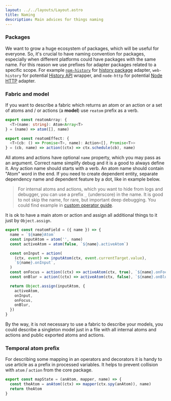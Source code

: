 ```yaml
---
layout: ../../layouts/Layout.astro
title: Naming
description: Main advices for things naming
---
```


### Packages

We want to grow a huge ecosystem of packages, which will be useful for everyone. So, it's crucial to have naming convention for packages, especially when different platforms could have packages with the same name. For this reason we use prefixes for adapter packages related to a specific scope. For example [`npm-history`](https://www.reatom.dev/packages/npm-history) for [history package](https://www.npmjs.com/package/history) adapter, `web-history` for potential [History API](https://developer.mozilla.org/en-US/docs/Web/API/History_API) wrapper, and `node-http` for potential [Node HTTP](https://nodejs.org/docs/latest-v18.x/api/http.html) adapter. 

### Fabric and model

If you want to describe a fabric which returns an atom or an action or a set of atoms and / or actions (a **model**) use `reatom` prefix as a verb.

```ts
export const reatomArray: {
  <T>(name: string): Atom<Array<T>
} = (name) => atom([], name)

export const reatomEffect: {
  <T>(cb: () => Promise<T>, name): Action<[], Promise<T>>
} = (cb, name) => action((ctx) => ctx.schedule(cb), name)
```

All atoms and actions have optional `name` property, which you may pass as an argument. Correct name simplify debug and it is a good to always define it. Any action name should starts with a verb. An atom name should contain "Atom" word in the end. If you need to create dependent entity, separate dependency name and dependent feature by a dot, like in example below.

> For internal atoms and actions, which you want to hide from logs and debugger, you can use a prefix `_` (underscore) in the name. It is good to not skip the name, for rare, but important deep debugging. You could find example in [custom operator guide](/guides/custom-operator).

It is ok to have a main atom or action and assign all additional things to it just by `Object.assign`.

```ts
export const reatomField = ({ name }) => {
  name = `${name}Atom`
  const inputAtom = atom('', name)
  const activeAtom = atom(false, `${name}.activeAtom`)

  const onInput = action(
    (ctx, event) => inputAtom(ctx, event.currentTarget.value),
    `${name}.onInput`,
  )
  const onFocus = action((ctx) => activeAtom(ctx, true), `${name}.onFocus`)
  const onBlur = action((ctx) => activeAtom(ctx, false), `${name}.onBlur`)

  return Object.assign(inputAtom, {
    activeAtom,
    onInput,
    onFocus,
    onBlur,
  })
}
```

By the way, it is not necessary to use a fabric to describe your models, you could describe a singleton model just in a file with all internal atoms and actions and public exported atoms and actions.

### Temporal atom prefix

For describing some mapping in an operators and decorators it is handy to use article as a prefix in processed variables. It helps to prevent collision with `atom` / `action` from the core package.

```ts
export const mapState = (anAtom, mapper, name) => {
  const theAtom = anAtom((ctx) => mapper(ctx.spy(anAtom)), name)
  return theAtom
}
```
